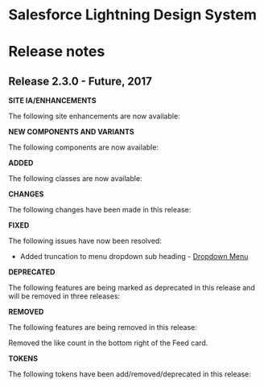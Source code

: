 # Salesforce Lightning Design System
# Release notes

<!-- Release notes authoring guidelines: http://keepachangelog.com/ -->

## Release 2.3.0 - Future, 2017

**SITE IA/ENHANCEMENTS**

The following site enhancements are now available:

**NEW COMPONENTS AND VARIANTS**

The following components are now available:

**ADDED**

The following classes are now available:

**CHANGES**

The following changes have been made in this release:

**FIXED**

The following issues have now been resolved:

- Added truncation to menu dropdown sub heading - [Dropdown Menu](components/menus/#flavor-dropdown-dropdown-menu-header)

**DEPRECATED**

The following features are being marked as deprecated in this release and will be removed in three releases:

**REMOVED**

The following features are being removed in this release:

Removed the like count in the bottom right of the Feed card.

**TOKENS**

The following tokens have been add/removed/deprecated in this release:
